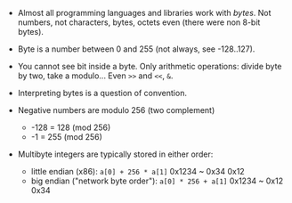 * Almost all programming languages and libraries work with *bytes*.
  Not numbers, not characters, bytes, octets even (there were non 8-bit bytes).
* Byte is a number between 0 and 255 (not always, see -128..127).
* You cannot see bit inside a byte. Only arithmetic operations: divide byte by two, take a modulo...
  Even `>>` and `<<`, `&`.
* Interpreting bytes is a question of convention.

* Negative numbers are modulo 256 (two complement)
  * -128 = 128 (mod 256)
  * -1 = 255 (mod 256)
* Multibyte integers are typically stored in either order:
  * little endian (x86): `a[0] + 256 * a[1]`
      0x1234 ~ 0x34   0x12
  * big endian ("network byte order"): `a[0] * 256 + a[1]`
      0x1234 ~ 0x12   0x34
